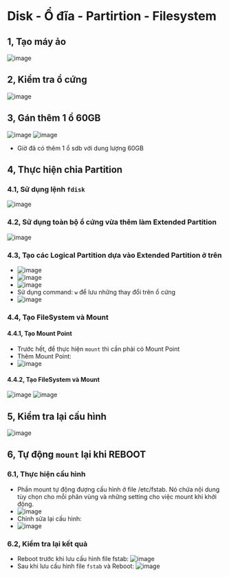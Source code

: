 # Disk - Ổ đĩa - Partirtion - Filesystem 
## 1, Tạo máy ảo
![image](https://user-images.githubusercontent.com/88284121/204226522-f296b444-8a17-4023-a352-f5786e38c1af.png)
## 2, Kiểm tra ổ cứng
![image](https://user-images.githubusercontent.com/88284121/204226621-ae8ec191-9328-48f7-b7b8-8bc26a32c2cb.png)
## 3, Gán thêm 1 ổ 60GB
![image](https://user-images.githubusercontent.com/88284121/204227034-4d80b2a7-c46c-401f-9d3b-67404ca3bec3.png)
![image](https://user-images.githubusercontent.com/88284121/204227750-0764bb60-b26f-4634-af9e-9dcb25881a64.png)
* Giờ đã có thêm 1 ổ sdb với dung lượng 60GB
## 4, Thực hiện chia Partition
### 4.1, Sử dụng lệnh `fdisk`
![image](https://user-images.githubusercontent.com/88284121/204228742-73c0c0ca-e9fe-49f9-b8ab-0b4fcd218fb2.png)
### 4.2, Sử dụng toàn bộ ổ cứng vừa thêm làm Extended Partition
![image](https://user-images.githubusercontent.com/88284121/204230672-a59dafd2-4e93-46b4-a0e3-163e22cba7ab.png)
### 4.3, Tạo các Logical Partition dựa vào Extended Partition ở trên
* ![image](https://user-images.githubusercontent.com/88284121/204230863-eb161c63-d42d-4db2-a205-5c8538ca9de0.png)
* ![image](https://user-images.githubusercontent.com/88284121/204230938-1e302909-5c1c-4c1d-a286-37bca19bc928.png)
* ![image](https://user-images.githubusercontent.com/88284121/204231075-a684450c-a297-4e6e-b00d-e1d52eb30b41.png)
* Sử dụng command: `w` để lưu những thay đổi trên ổ cứng
* ![image](https://user-images.githubusercontent.com/88284121/204232651-9f6e2ff9-edb0-4167-ad03-53c99fcf1bca.png)
### 4.4, Tạo FileSystem và Mount
#### 4.4.1, Tạo Mount Point
* Trước hết, để thực hiện `mount` thì cần phải có Mount Point
* Thêm Mount Point:
* ![image](https://user-images.githubusercontent.com/88284121/204236278-7ec34635-dab9-45b1-acc9-1759dc1cdb13.png)
#### 4.4.2, Tạo FileSystem và Mount
![image](https://user-images.githubusercontent.com/88284121/204237291-929184e8-b528-4ed5-90f1-f001ef0dd5c9.png)
![image](https://user-images.githubusercontent.com/88284121/204237532-2e64fe8b-6edd-48d9-a55f-de5afcff00d3.png)
## 5, Kiểm tra lại cấu hình
![image](https://user-images.githubusercontent.com/88284121/204237685-8756ab3b-7398-47e7-848b-bef2faadab9c.png)
## 6, Tự động `mount` lại khi REBOOT
### 6.1, Thực hiện cấu hình
* Phần mount tự động đượng cấu hình ở file /etc/fstab. Nó chứa nội dung tùy chọn cho mỗi phân vùng và những setting cho việc mount khi khởi động.
* ![image](https://user-images.githubusercontent.com/88284121/204238523-1a60925a-9b54-4241-85cb-868e5f9c0916.png)
* Chỉnh sửa lại cấu hình:
* ![image](https://user-images.githubusercontent.com/88284121/204245000-1dcf6605-6a2a-4dc2-a246-3b73eac0a736.png)
### 6.2, Kiểm tra lại kết quả
* Reboot trước khi lưu cấu hình file fstab:
![image](https://user-images.githubusercontent.com/88284121/204232651-9f6e2ff9-edb0-4167-ad03-53c99fcf1bca.png)
* Sau khi lưu cấu hình file `fstab` và Reboot:
![image](https://user-images.githubusercontent.com/88284121/204248308-076f6035-f9f0-4c66-8c8a-78d0f0b7bc57.png)

